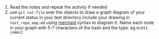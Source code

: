 1. Read the notes and repeat the activity if needed
1. use `git cat-file` over the objects to draw a graph diagram of your current status in your test directory include your drawing in `test_repo_map.md` using [mermaid](https://github.blog/2022-02-14-include-diagrams-markdown-files-mermaid/) syntax to diagram it. Name each node in your graph with 5-7 characters of the hash and the type. eg `0c913 commit` 

